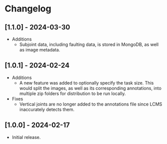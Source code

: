 # Changelog
## [1.1.0] - 2024-03-30
* Additions
    * Subjoint data, including faulting data, is stored in MongoDB, as well as image metadata. 
## [1.0.1] - 2024-02-24
* Additions
    * A new feature was added to optionally specify the task size. This would split the images, as well as its corresponding annotations, into multiple zip folders for distribution to be run locally. 
* Fixes
    * Vertical joints are no longer added to the annotations file since LCMS inaccurately detects them.
## [1.0.0] - 2024-02-17
* Initial release. 
